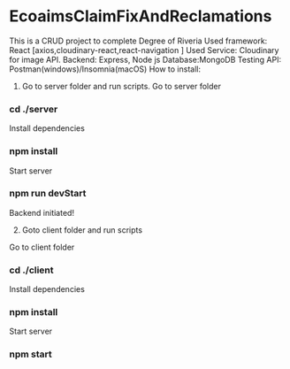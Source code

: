 # EcoaimsClaimFixAndReclamations
This is a CRUD project to complete Degree of Riveria
Used framework: React [axios,cloudinary-react,react-navigation ]
Used Service: Cloudinary for image API.
Backend: Express, Node js
Database:MongoDB
Testing API: Postman(windows)/Insomnia(macOS)
How to install:

1. Go to server folder and run scripts.
Go to server folder
### cd ./server
Install dependencies 
### npm install 
Start server
### npm run devStart
 
Backend initiated!

2. Goto client folder and run scripts

Go to client folder
### cd ./client
Install dependencies 
### npm install 
Start server
### npm start
